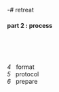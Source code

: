 -# retreat

#### part 2 : process

&nbsp;

&nbsp;

_4_ &nbsp; format  
_5_ &nbsp; protocol  
_6_ &nbsp; prepare


